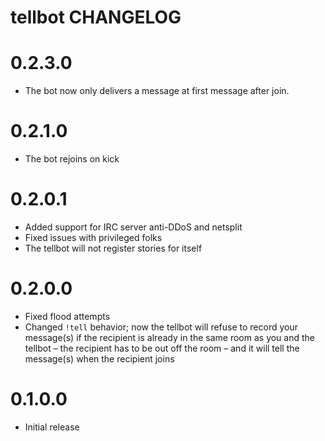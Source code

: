 tellbot CHANGELOG
=================

# 0.2.3.0

- The bot now only delivers a message at first message after join.

# 0.2.1.0

- The bot rejoins on kick

# 0.2.0.1

- Added support for IRC server anti-DDoS and netsplit
- Fixed issues with privileged folks
- The tellbot will not register stories for itself

# 0.2.0.0

- Fixed flood attempts
- Changed `!tell` behavior; now the tellbot will refuse to record your message(s) if
  the recipient is already in the same room as you and the tellbot – the
  recipient has to be out off the room – and it will tell the message(s) when
  the recipient joins

# 0.1.0.0

- Initial release
